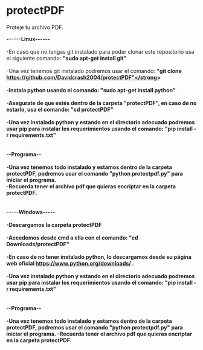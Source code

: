 # protectPDF
Proteje tu archivo PDF.

<strong>------Linux------</strong><br><br>
-En caso que no tengas git instalado para poder clonar este repositorio usa el siguiente comando: <strong>"sudo apt-get install git"</strong><br><br>
-Una vez tenemos git instalado podremos usar el comando: <strong>"git clone https://github.com/Davidcrash2004/protectPDF"</strong><br><br>
-Instala python usando el comando: <strong>"sudo apt-get install python"</strong><br><br>
-Asegurate de que estés dentro de la carpeta "protectPDF", en caso de no estarlo, usa el comando: <strong>"cd protectPDF"</strong><br><br>
-Una vez instalado python y estando en el directorio adecuado podremos usar pip para instalar los requerimientos usando el comando: <strong>"pip install -r requirements.txt"</strong><br><br><br>
<strong>--Programa--</strong><br><br>
-Una vez tenemos todo instalado y estamos dentro de la carpeta protectPDF, podremos usar el comando <strong>"python protectpdf.py"</strong> para iniciar el programa.<br>
-Recuerda tener el archivo pdf que quieras encriptar en la carpeta protectPDF.
<br><br><br>
<strong>-----Windows-----</strong><br><br>
-Descargamos la carpeta protectPDF<br><br>
-Accedemos desde cmd a ella con el comando: <strong>"cd Downloads/protectPDF"</strong><br><br>
-En caso de no tener instalado python, lo descargamos desde su página web oficial https://www.python.org/downloads/ .<br><br>
-Una vez instalado python y estando en el directorio adecuado podremos usar pip para instalar los requerimientos usando el comando: <strong>"pip install -r requirements.txt"</strong><br><br><br>
<strong>--Programa--</strong><br><br>
-Una vez tenemos todo instalado y estamos dentro de la carpeta protectPDF, podremos usar el comando <strong>"python protectpdf.py"</strong> para iniciar el programa.
-Recuerda tener el archivo pdf que quieras encriptar en la carpeta protectPDF.
<br><br><br>
